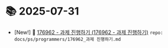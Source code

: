 # 📚 2025-07-31
- [New!] 📗 [176962 - 과제 진행하기 (176962 - 과제 진행하기)](https://til.qriosity.dev/featured/ps/programmers/176962_과제%20진행하기) `repo: docs/ps/programmers/176962_과제 진행하기.md`
